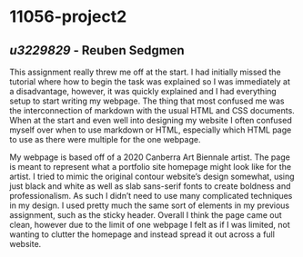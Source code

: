 # 11056-project2

## *u3229829* - Reuben Sedgmen 

This assignment really threw me off at the start. I had initially missed the tutorial where how to begin the task was explained so I was immediately at a disadvantage, however, it was quickly explained and I had everything setup to start writing my webpage. The thing that most confused me was the interconnection of markdown with the usual HTML and CSS documents. When at the start and even well into designing my website I often confused myself over when to use markdown or HTML, especially which HTML page to use as there were multiple for the one webpage.

My webpage is based off of a 2020 Canberra Art Biennale artist. The page is meant to represent what a portfolio site homepage might look like for the artist. I tried to mimic the original contour website’s design somewhat, using just black and white as well as slab sans-serif fonts to create boldness and professionalism. As such I didn’t need to use many complicated techniques in my design. I used pretty much the same sort of elements in my previous assignment, such as the sticky header. Overall I think the page came out clean, however due to the limit of one webpage I felt as if I was limited, not wanting to clutter the homepage and instead spread it out across a full website.